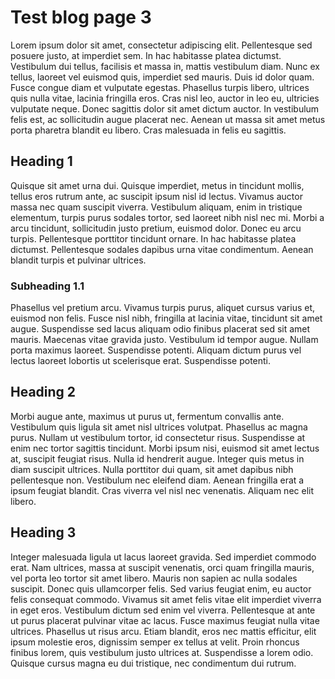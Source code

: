 # Test blog page 3

Lorem ipsum dolor sit amet, consectetur adipiscing elit. Pellentesque sed posuere justo, at imperdiet sem. In hac habitasse platea dictumst. Vestibulum dui tellus, facilisis et massa in, mattis vestibulum diam. Nunc ex tellus, laoreet vel euismod quis, imperdiet sed mauris. Duis id dolor quam. Fusce congue diam et vulputate egestas. Phasellus turpis libero, ultrices quis nulla vitae, lacinia fringilla eros. Cras nisl leo, auctor in leo eu, ultricies vulputate neque. Donec sagittis dolor sit amet dictum auctor. In vestibulum felis est, ac sollicitudin augue placerat nec. Aenean ut massa sit amet metus porta pharetra blandit eu libero. Cras malesuada in felis eu sagittis.

## Heading 1

Quisque sit amet urna dui. Quisque imperdiet, metus in tincidunt mollis, tellus eros rutrum ante, ac suscipit ipsum nisl id lectus. Vivamus auctor massa nec quam suscipit viverra. Vestibulum aliquam, enim in tristique elementum, turpis purus sodales tortor, sed laoreet nibh nisl nec mi. Morbi a arcu tincidunt, sollicitudin justo pretium, euismod dolor. Donec eu arcu turpis. Pellentesque porttitor tincidunt ornare. In hac habitasse platea dictumst. Pellentesque sodales dapibus urna vitae condimentum. Aenean blandit turpis et pulvinar ultrices.

### Subheading 1.1

Phasellus vel pretium arcu. Vivamus turpis purus, aliquet cursus varius et, euismod non felis. Fusce nisl nibh, fringilla at lacinia vitae, tincidunt sit amet augue. Suspendisse sed lacus aliquam odio finibus placerat sed sit amet mauris. Maecenas vitae gravida justo. Vestibulum id tempor augue. Nullam porta maximus laoreet. Suspendisse potenti. Aliquam dictum purus vel lectus laoreet lobortis ut scelerisque erat. Suspendisse potenti.

## Heading 2

Morbi augue ante, maximus ut purus ut, fermentum convallis ante. Vestibulum quis ligula sit amet nisl ultrices volutpat. Phasellus ac magna purus. Nullam ut vestibulum tortor, id consectetur risus. Suspendisse at enim nec tortor sagittis tincidunt. Morbi ipsum nisi, euismod sit amet lectus at, suscipit feugiat risus. Nulla id hendrerit augue. Integer quis metus in diam suscipit ultrices. Nulla porttitor dui quam, sit amet dapibus nibh pellentesque non. Vestibulum nec eleifend diam. Aenean fringilla erat a ipsum feugiat blandit. Cras viverra vel nisl nec venenatis. Aliquam nec elit libero.

## Heading 3

Integer malesuada ligula ut lacus laoreet gravida. Sed imperdiet commodo erat. Nam ultrices, massa at suscipit venenatis, orci quam fringilla mauris, vel porta leo tortor sit amet libero. Mauris non sapien ac nulla sodales suscipit. Donec quis ullamcorper felis. Sed varius feugiat enim, eu auctor felis consequat commodo. Vivamus sit amet felis vitae elit imperdiet viverra in eget eros. Vestibulum dictum sed enim vel viverra. Pellentesque at ante ut purus placerat pulvinar vitae ac lacus. Fusce maximus feugiat nulla vitae ultrices. Phasellus ut risus arcu. Etiam blandit, eros nec mattis efficitur, elit ipsum molestie eros, dignissim semper ex tellus at velit. Proin rhoncus finibus lorem, quis vestibulum justo ultrices at. Suspendisse a lorem odio. Quisque cursus magna eu dui tristique, nec condimentum dui rutrum.
